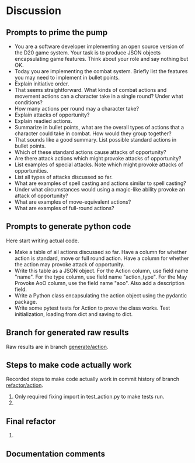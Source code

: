 # Discussion

## Prompts to prime the pump

- You are a software developer implementing an open  source version of the D20 game system. Your task is to produce JSON objects encapsulating game features. Think about your role and say nothing but OK.
- Today you are implementing the combat system. Briefly list the features you may need to implement in bullet points.
- Explain initiative order.
- That seems straightforward. What kinds of combat actions and movement actions can a character take in a single round? Under what conditions?
- How many actions per round may a character take?
- Explain attacks of opportunity?
- Explain readied actions.
- Summarize in bullet points, what are the overall types of actions that a character could take in combat. How would they group together?
- That sounds like a good summary. List possible standard actions in bullet points.
- Which of these standard actions cause attacks of opportunity?
- Are there attack actions which might provoke attacks of opportunity?
- List examples of special attacks. Note which might provoke attacks of opportunities.
- List all types of attacks discussed so far.
- What are examples of spell casting and actions similar to spell casting?
- Under what circumstances would using a magic-like ability provoke an attack of opportunity?
- What are examples of move-equivalent actions?
- What are examples of full-round actions?

## Prompts to generate python code

Here start writing actual code.

- Make a table of all actions discussed so far. Have a column for whether action is standard, move or full round action. Have a column for whether the action may provoke attack of opportunity.
- Write this table as a JSON object. For the Action column, use field name "name". For the type column, use field name "action_type". For the May Provoke AoO column, use the field name "aoo". Also add a description field.
- Write a Python class encapsulating the action object using the pydantic package.
- Write some pytest tests for Action to prove the class works. Test initialization, loading from dict and saving to dict.

## Branch for generated raw results

Raw results are in branch [generate/action](https://github.com/newexo/icosahedron/tree/generate/action).

## Steps to make code actually work

Recorded steps to make code actually work in commit history of branch [refactor/action](https://github.com/newexo/icosahedron/tree/refactor/action).

1. Only required fixing import in test_action.py to make tests run.
2. 

## Final refactor

1.

## Documentation comments

